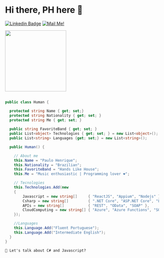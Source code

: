 # Hi there, PH here 👋

[![Linkedin Badge](https://img.shields.io/badge/-LinkedIn-blue?style=flat-square&logo=Linkedin&logoColor=white&link=https://www.linkedin.com/in/paulo-henrique-89b148166/)](https://www.linkedin.com/in/paulo-henrique-89b148166/)
[![Mail Me!](https://img.shields.io/badge/-Contact%20Me!-c14438?style=flat-square&logo=Gmail&logoColor=white&link=mailto:arthur.diegoo@hotmail.com)](mailto:phferreirasouza106@gmail.com)

<img src="https://media.giphy.com/media/kEoOGc8MBjLwWecvPS/giphy.gif?cid=790b7611c30948569a7d8e880c9f592a657cf249060f56b8&rid=giphy.gif&ct=g" width="200" height="200" />

```cs

public class Human {

  protected string Name { get; set;}
  protected string Nationality { get; set; } 
  protected string Me { get; set; }
  
  public string FavoriteBand { get; set; }
  public List<object> Technologies { get; set; } = new List<object>();
  public List<string> Languages {get; set;} = new List<string>();

  public Human() {

    // About me
    this.Name = "Paulo Henrique";
    this.Nationality = "Brazilian";
    this.FavoriteBand = "Hands Like House";
    this.Me = "Music enthusiastic | Programming lover ❤";

    // Tecnologies
    this.Technologies.Add(new 
    {
        Javascript = new string[]     { "ReactJS", "Appium", "Nodejs" },
        Csharp = new string[]         { ".NET Core", "ASP.NET Core", "LINQ", "Universal Windows Platform" },
        APIs = new string[]           { "REST", "OData", "SOAP" },
        CloudComputing = new string[] { "Azure", "Azure Functions", "SOAP" }
    });

    //Languages
    this.Language.Add("Fluent Portuguese");
    this.Language.Add("Intermediate English");
  }
}
```

`💬 Let's talk about C# and Javascript?`
